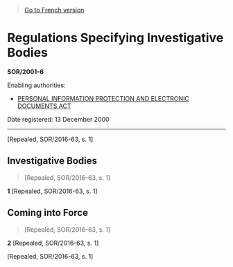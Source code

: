 > [Go to French version](/fr/Règlements/Décrets,%20ordonnances%20et%20règlements%20statutaires/2001/6.md)

# Regulations Specifying Investigative Bodies

**SOR/2001-6**

Enabling authorities: 
- [PERSONAL INFORMATION PROTECTION AND ELECTRONIC DOCUMENTS ACT](/en/Acts/Statutes%20of%20Canada/2000/c.%205.md)

Date registered: 13 December 2000

----------


[Repealed, SOR/2016-63, s. 1]



## Investigative Bodies
> [Repealed, SOR/2016-63, s. 1]



**1** [Repealed, SOR/2016-63, s. 1]




## Coming into Force
> [Repealed, SOR/2016-63, s. 1]



**2** [Repealed, SOR/2016-63, s. 1]


[Repealed, SOR/2016-63, s. 1]


